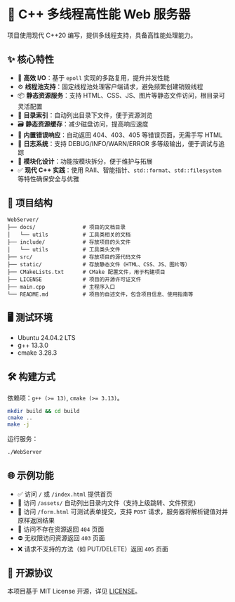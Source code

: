 # 🚀 C++ 多线程高性能 Web 服务器

项目使用现代 C++20 编写，提供多线程支持，具备高性能处理能力。

## ✨ 核心特性

- 🔧 **高效 I/O**：基于 `epoll` 实现的多路复用，提升并发性能
- ⚙️ **线程池支持**：固定线程池处理客户端请求，避免频繁创建销毁线程
- 📦 **静态资源服务**：支持 HTML、CSS、JS、图片等静态文件访问，根目录可灵活配置
- 📂 **目录索引**：自动列出目录下文件，便于资源浏览
- 🗃️ **静态资源缓存**：减少磁盘访问，提高响应速度
- 🚫 **内置错误响应**：自动返回 404、403、405 等错误页面，无需手写 HTML
- 🧾 **日志系统**：支持 DEBUG/INFO/WARN/ERROR 多等级输出，便于调试与追踪
- 🧱 **模块化设计**：功能按模块拆分，便于维护与拓展
- ✅ **现代 C++ 实践**：使用 RAII、智能指针、`std::format`、`std::filesystem` 等特性确保安全与优雅

## 📁 项目结构

```
WebServer/
├── docs/               # 项目的文档目录
│   └── utils           # 工具类相关的文档
├── include/            # 存放项目的头文件
│   └── utils           # 工具类头文件
├── src/                # 存放项目的源代码文件
├── static/             # 存放静态文件（HTML、CSS、JS、图片等）
├── CMakeLists.txt      # CMake 配置文件，用于构建项目
├── LICENSE             # 项目的开源许可证文件
├── main.cpp            # 主程序入口
└── README.md           # 项目的自述文件，包含项目信息、使用指南等
```

## 🖥️ 测试环境

- Ubuntu 24.04.2 LTS
- g++ 13.3.0
- cmake 3.28.3

## 🛠️ 构建方式

依赖项：`g++ (>= 13)`, `cmake (>= 3.13)`。

```bash
mkdir build && cd build
cmake ..
make -j
```

运行服务：

```bash
./WebServer
```

## 🌐 示例功能

- ✅ 访问 `/` 或 `/index.html` 提供首页
- 📂 访问 `/assets/` 自动列出目录内文件（支持上级跳转、文件预览）
- 📝 访问 `/form.html` 可测试表单提交，支持 `POST` 请求，服务器将解析键值对并原样返回结果
- 📄 访问不存在资源返回 `404` 页面
- ⛔ 无权限访问资源返回 `403` 页面
- ❌ 请求不支持的方法（如 PUT/DELETE）返回 `405` 页面

## 📄 开源协议

本项目基于 MIT License 开源，详见 [LICENSE](./LICENSE)。
